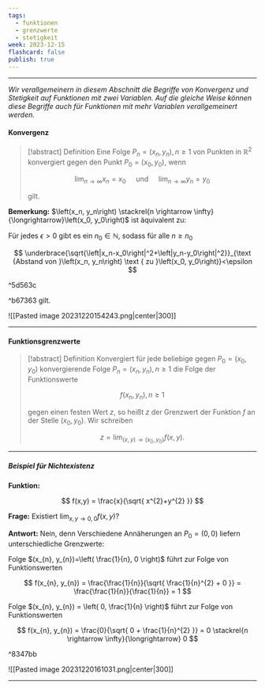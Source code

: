 ```yaml
---
tags:
  - funktionen
  - grenzwerte
  - stetigkeit
week: 2023-12-15
flashcard: false
publish: true
---
```

***

*Wir verallgemeinern in diesem Abschnitt die Begriffe von Konvergenz und Stetigkeit auf Funktionen mit zwei Variablen. Auf die gleiche Weise können diese Begriffe auch für Funktionen mit mehr Variablen verallgemeinert werden.*

#### Konvergenz

> [!abstract] Definition 
> Eine Folge $P_n=\left(x_n, y_n\right), n \geq 1$ von Punkten in $\mathbb{R}^2$ konvergiert gegen den Punkt $P_0=\left(x_0, y_0\right)$, wenn
> 
> $$
> \lim _{n \rightarrow \infty} x_n=x_0 \quad \text { und } \quad \lim _{n \rightarrow \infty} y_n=y_0
> $$
> 
> gilt.

**Bemerkung:**
$\left(x_n, y_n\right) \stackrel{n \rightarrow \infty}{\longrightarrow}\left(x_0, y_0\right)$ ist äquivalent zu:

Für jedes $\epsilon>0$ gibt es ein $n_0 \in \mathbb{N}$, sodass für alle $n \geq n_0$

$$
\underbrace{\sqrt{\left|x_n-x_0\right|^2+\left|y_n-y_0\right|^2}}_{\text {Abstand von }\left(x_n, y_n\right) \text { zu }\left(x_0, y_0\right)}<\epsilon
$$

^5d563c

^b67363
gilt.

![[Pasted image 20231220154243.png|center|300]]

***
#### Funktionsgrenzwerte

> [!abstract] Definition 
> Konvergiert für jede beliebige gegen $P_0=\left(x_0, y_0\right)$ konvergierende Folge $P_n=\left(x_n, y_n\right), n \geq 1$ die Folge der Funktionswerte
> 
> $$
> f\left(x_n, y_n\right), n \geq 1
> $$
> 
> gegen einen festen Wert $z$, so heißt $z$ der Grenzwert der Funktion $f$ an der Stelle $\left(x_0, y_0\right)$.
> Wir schreiben
> 
> $$
> z=\lim _{(x, y) \rightarrow\left(x_0, y_0\right)} f(x, y) .
> $$

***
##### Beispiel für Nichtexistenz

**Funktion:**

$$
f(x,y) = \frac{x}{\sqrt{ x^{2}+y^{2} }}
$$

**Frage:**
Existiert $\displaystyle \lim_{ x,y \to 0,0 } f(x,y)$?

**Antwort:**
Nein, denn Verschiedene Annäherungen an $P_{0} = (0,0)$ liefern unterschiedliche Grenzwerte:

Folge $(x_{n}, y_{n})=\left( \frac{1}{n}, 0 \right)$ führt zur Folge von Funktionswerten

$$
f(x_{n}, y_{n}) = \frac{\frac{1}{n}}{\sqrt{ \frac{1}{n}^{2} + 0 }} = \frac{\frac{1}{n}}{\frac{1}{n}} = 1
$$

Folge $(x_{n}, y_{n}) = \left( 0, \frac{1}{n} \right)$ führt zur Folge von Funktionswerten

$$
f(x_{n}, y_{n}) = \frac{0}{\sqrt{ 0 + \frac{1}{n}^{2} }} = 0 \stackrel{n \rightarrow \infty}{\longrightarrow} 0
$$

^8347bb

![[Pasted image 20231220161031.png|center|300]]

***